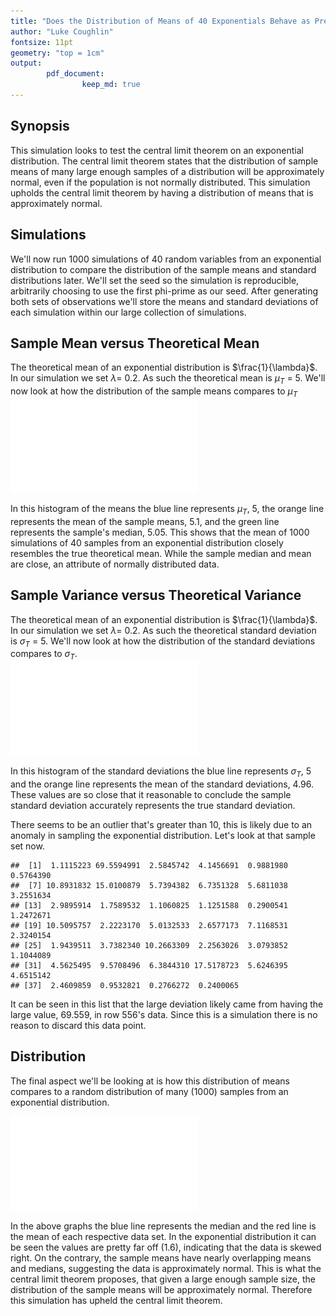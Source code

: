 ```yaml
---
title: "Does the Distribution of Means of 40 Exponentials Behave as Predicted by the Central Limit Theorem"
author: "Luke Coughlin"
fontsize: 11pt
geometry: "top = 1cm"
output: 
        pdf_document:
                keep_md: true
---
```




## Synopsis  
This simulation looks to test the central limit theorem on an exponential distribution. The central limit theorem states that the distribution of sample means of many large enough samples of a distribution will be approximately normal, even if the population is not normally distributed. This simulation upholds the central limit theorem by having a distribution of means that is approximately normal.  

## Simulations  



We'll now run 1000 simulations of 40 random variables from an exponential distribution to compare the distribution of the sample means and standard distributions later. We'll set the seed so the simulation is reproducible, arbitrarily choosing to use the first phi-prime as our seed. After generating both sets of observations we'll store the means and standard deviations of each simulation within our large collection of simulations.  



## Sample Mean versus Theoretical Mean  
The theoretical mean of an exponential distribution is $\frac{1}{\lambda}$. In our simulation we set $\lambda =$ 0.2. As such the theoretical mean is $\mu_T$ = 5. We'll now look at how the distribution of the sample means compares to $\mu_T$  
![](CLT_With_Exponetial_Distribution_files/figure-latex/Histogram_of_Sample_Means-1.pdf)<!-- --> 
  
In this histogram of the means the blue line represents $\mu_T$, 5, the orange line represents the mean of the sample means, 5.1, and the green line represents the sample's median, 5.05. This shows that the mean of 1000 simulations of 40 samples from an exponential distribution closely resembles the true theoretical mean. While the sample median and mean are close, an attribute of normally distributed data.  

## Sample Variance versus Theoretical Variance  
The theoretical mean of an exponential distribution is $\frac{1}{\lambda}$. In our simulation we set $\lambda =$ 0.2. As such the theoretical standard deviation is $\sigma_T$ = 5. We'll now look at how the distribution of the standard deviations compares to $\sigma_T$.  
![](CLT_With_Exponetial_Distribution_files/figure-latex/Histogram_of_sds-1.pdf)<!-- --> 
  
In this histogram of the standard deviations the blue line represents $\sigma_T$, 5 and the orange line represents the mean of the standard deviations, 4.96. These values are so close that it reasonable to conclude the sample standard deviation accurately represents the true standard deviation.

There seems to be an outlier that's greater than 10, this is likely due to an anomaly in sampling the exponential distribution. Let's look at that sample set now.  

```
##  [1]  1.1115223 69.5594991  2.5845742  4.1456691  0.9881980  0.5764390
##  [7] 10.8931832 15.0100879  5.7394382  6.7351328  5.6811038  3.2551634
## [13]  2.9895914  1.7589532  1.1060825  1.1251588  0.2900541  1.2472671
## [19] 10.5095757  2.2223170  5.0132533  2.6577173  7.1168531  2.3240154
## [25]  1.9439511  3.7382340 10.2663309  2.2563026  3.0793852  1.1044089
## [31]  4.5625495  9.5708496  6.3844310 17.5178723  5.6246395  4.6515142
## [37]  2.4609859  0.9532821  0.2766272  0.2400065
```
It can be seen in this list that the large deviation likely came from having the large value, 69.559, in row 556's data. Since this is a simulation there is no reason to discard this data point.  

## Distribution  
The final aspect we'll be looking at is how this distribution of means compares to a random distribution of many (1000) samples from an exponential distribution.  

![](CLT_With_Exponetial_Distribution_files/figure-latex/Plot_Densities-1.pdf)<!-- --> 
  
In the above graphs the blue line represents the median and the red line is the mean of each respective data set. In the exponential distribution it can be seen the values are pretty far off (1.6), indicating that the data is skewed right. On the contrary, the sample means have nearly overlapping means and medians, suggesting the data is approximately normal. This is what the central limit theorem proposes, that given a large enough sample size, the distribution of the sample means will be approximately normal. Therefore this simulation has upheld the central limit theorem.  






